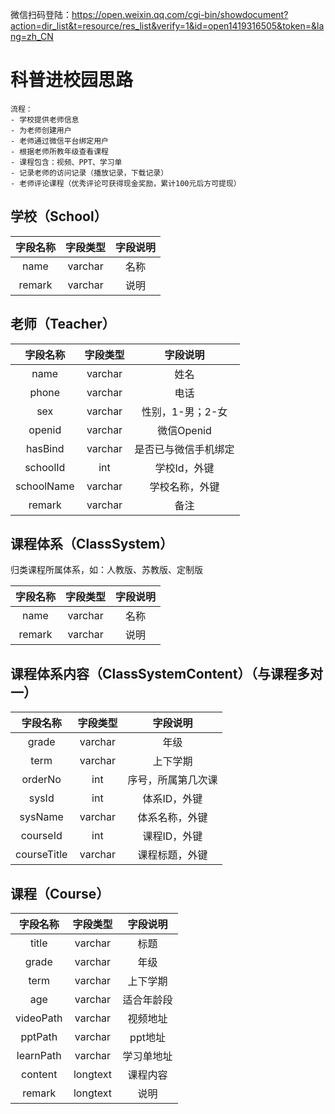 微信扫码登陆：https://open.weixin.qq.com/cgi-bin/showdocument?action=dir_list&t=resource/res_list&verify=1&id=open1419316505&token=&lang=zh_CN

# 科普进校园思路

    流程：
    - 学校提供老师信息
    - 为老师创建用户
    - 老师通过微信平台绑定用户
    - 根据老师所教年级查看课程
    - 课程包含：视频、PPT、学习单
    - 记录老师的访问记录（播放记录，下载记录）
    - 老师评论课程（优秀评论可获得现金奖励，累计100元后方可提现）
    

## 学校（School）
| 字段名称 | 字段类型 | 字段说明 |
| :-------: | :------: | :------: |
| name | varchar | 名称 |
| remark | varchar | 说明 |

## 老师（Teacher）
| 字段名称 | 字段类型 | 字段说明 |
| :-------: | :------: | :------: |
| name | varchar | 姓名 |
| phone | varchar | 电话 |
| sex | varchar | 性别，1-男；2-女 |
| openid | varchar | 微信Openid |
| hasBind | varchar | 是否已与微信手机绑定 |
| schoolId | int | 学校Id，外键 |
| schoolName | varchar | 学校名称，外键 |
| remark | varchar | 备注 |

## 课程体系（ClassSystem）
  
  归类课程所属体系，如：人教版、苏教版、定制版
  
  | 字段名称 | 字段类型 | 字段说明 |
  | :-------: | :------: | :------: |
  | name | varchar | 名称 |
  | remark | varchar | 说明 |
  
## 课程体系内容（ClassSystemContent）（与课程多对一）

| 字段名称 | 字段类型 | 字段说明 |
| :-------: | :------: | :------: |
| grade | varchar | 年级 |
| term | varchar | 上下学期 |
| orderNo | int | 序号，所属第几次课 |
| sysId | int | 体系ID，外键 |
| sysName | varchar | 体系名称，外键 |
| courseId | int | 课程ID，外键 |
| courseTitle | varchar | 课程标题，外键 |

  
## 课程（Course）

| 字段名称 | 字段类型 | 字段说明 |
| :-------: | :------: | :------: |
| title | varchar | 标题 |
| grade | varchar | 年级 |
| term | varchar | 上下学期 |
| age | varchar | 适合年龄段 |
| videoPath | varchar | 视频地址 |
| pptPath | varchar | ppt地址 |
| learnPath | varchar | 学习单地址 |
| content | longtext | 课程内容 |
| remark | longtext | 说明 |
